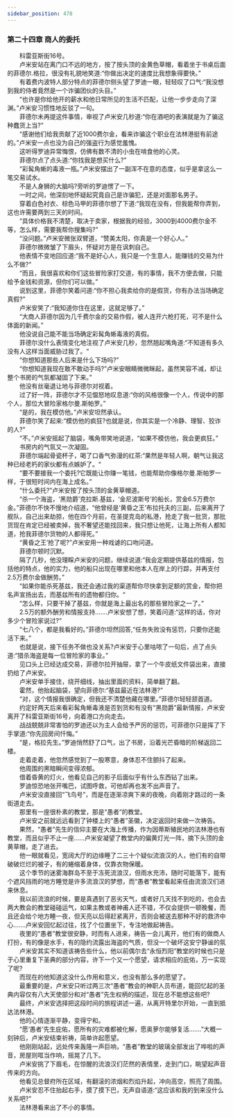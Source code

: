 ```yaml
---
sidebar_position: 478
---
```

### 第二十四章 商人的委托  


　　科雷亚斯街16号。  
　　卢米安站在离门口不远的地方，按了按头顶的金黄色草帽，看着坐于书桌后面的菲德尔.格拉，很没有礼貌地笑道:“你做出决定的速度比我想象得要快。”  
　　有着费内波特人部分特点的菲德尔侧头望了罗迪一眼，轻轻叹了口气:“我没想到我的侍者竟然是一个诈骗团伙的头目。”  
　　“也许是你给他开的薪水和他日常所见的生活不匹配，让他一步步走向了深渊。”卢米安习惯性地反驳了一句。  
　　菲德尔未再提这件事情，审视了卢米安几秒道:“你在酒吧的表演就是为了骗这种蠢货上当?”  
　　“感谢他们给我贡献了近1000费尔金，看来诈骗这个职业在法林港挺有前途的。”卢米安一点也没为自己的强盗行为感觉羞愧。  
　　这听得罗迪异常悔恨，仿佛有数不清的小虫在啃食他的心灵。  
　　菲德尔点了点头道:“你找我是想买什么?”  
　　“彩髯角蜥的毒液一瓶。”卢米安摆出了一副浑不在意的态度，似乎是拿这么一笔交易试水。  
　　不是人身狮的大脑吗?旁听的罗迪愣了一下。  
　　一时之间，他深刻地怀疑起究竟自己是诈骗犯，还是对面那名男子。  
　　穿着白色衬衣、棕色马甲的菲德尔想了下道:“我现在没有，但我能帮你弄到，这也许需要两到三天的时间。  
　　“具体价格我不清楚，取决于卖家，根据我的经验，3000到4000费尔金不等，怎么样，需要我帮你搜集吗?”  
　　“没问题。”卢米安微张双臂道，“赞美太阳，你真是一个好心人。”  
　　菲德尔微微皱了下眉头，怀疑对方是在讽刺自己。  
　　他表情不变地回应道:“我不是好心人，我只是一个生意人，能赚钱的交易为什么不做?“  
　　“而且，我很喜欢和你们这些冒险家打交道，有的事情，我不方便去做，只能给予金钱和资源，但你们可以做。”  
　　说到这里，菲德尔笑着问道:“你不担心我卖给你的是假货，你有办法当场确定真假?”  
　　卢米安笑了:“我知道你住在这里，这就足够了。”  
　　“大商人菲德尔因为几千费尔金的交易作假，被人连开六枪打死，可不是什么体面的新闻。”  
　　他没说自己能不能当场确定彩髯角蜥毒液的真假。  
　　菲德尔没什么表情变化地注视了卢米安几秒，忽然翘起嘴角道:“不知道有多久没有人这样当面威胁过我了。“  
　　“你想知道那些人后来是什么下场吗?”  
　　“你想知道我现在敢不敢动手吗?”卢米安眼睛微微眯起，虽然笑容不减，却让整个书房的气氛都凝固了下来。”  
　　他没有丝毫退让地与菲德尔对视着。  
　　过了好一阵，菲德尔才不见愠怒地叹息道:“你的风格很像一个人，传说中的那个人，那位大冒险家格尔曼.斯帕罗。”  
　　“是的，我在模仿他。”卢米安坦然承认。  
　　菲德尔笑了起来:“模仿他的疯狂?也就是说，你其实是一个冷静、理智、狡诈的人?”  
　　“不。”卢米安摇起了脑袋，嘴角带笑地说道，“如果不模仿他，我会更疯狂。”  
　　书房内的气氛又一次凝固。  
　　菲德尔端起骨瓷杯子，喝了口香气弥漫的红茶:“果然是年轻人啊，朝气让我这种已经老朽的家伙都有点嫉妒了。“  
　　“要不要接我一个委托?它既能让你赚一笔钱，也能帮助你像格尔曼.斯帕罗一样，于很短时间内在海上成名。”  
　　“什么委托?”卢米安按了按头顶的金黄草帽道。  
　　“杀一个海盗，‘黑勋爵’克拉斯.基兹，‘金尼波斯号’的船长，赏金6.5万费尔金。”菲德尔不快不慢地介绍道，“他曾经是‘黄昏之王’布拉托夫的三副，后来离开了舰队，自己出来劫掠，他在四个月前，在圣提克岛的私港，抢走了我一批货，那批货现在肯定已经被卖掉，我不奢望还能找回来，我只想让他死，让海上所有人都知道，抢我菲德尔货物的人都得死。”  
　　“黄昏之王’抢了呢?”卢米安用一种戏谑的口吻问道。  
　　菲德尔顿时沉默。  
　　隔了几秒，他没理睬卢米安的问题，继续说道:“我会定期提供基兹的情报，包括他的特点，他的实力，他的船只出现在哪里和他本人在岸上的行踪，并再支付2.5万费尔金做酬劳。”  
　　“如果你能杀死基兹，我还会通过我的渠道帮你尽快拿到足额的赏金，帮你把名声宣扬出去，而基兹所有的遗物都归你。“  
　　“怎么样，只要干掉了基兹，你就是海上最出名的那些冒险家之一了。”  
　　2.5万的额外酬劳和情报支持…….卢米安想了想，笑着问道:“这样的话，你对多少个冒险家说过?”  
　　“七八个，都是我看好的。”菲德尔坦然回答,“任务失败没有惩罚，只要你还能活下来。”  
　　也就是说，接下任务不做也没关系?卢米安于心里咕哝了一句后，点了点头道:“猎杀海盗是每一位冒险家的事业。”  
　　见口头上已经达成交易，菲德尔拉开抽屉，拿了一个牛皮纸文件袋出来，直接扔给了卢米安。  
　　卢米安单手接住，绕开细线，抽出里面的资料，简单翻了翻。  
　　霍然，他抬起脑袋，望向菲德尔:“基兹最近在法林港?”  
　　“对，这个情报我很确定，但我还不清楚他藏在哪里。”菲德尔轻轻颔首道。  
　　约定好两天后来看彩髯角蜥毒液是否到货和有没有“黑勋爵”最新情报，卢米安离开了科雷亚斯街16号，向着港口方向走去。  
　　战战兢兢非常害怕的罗迪还以为主人会给予严厉的惩罚，可菲德尔只是挥了下手掌道:“你先回房间忏悔。”  
　　“是，格拉先生。”罗迪悄然舒了口气，出了书房，沿着光芒昏暗的阶梯返回二楼。  
　　走着走着，他忽然感觉到了一股寒意，身体忍不住颤抖了起来。  
　　他周围的黑暗瞬间变得浓郁。  
　　借着昏黄的灯火，他看见自己的影子后面似乎有什么东西钻了出来。  
　　罗迪惊恐地张开嘴巴，试图呼救，可他却再也发不出声音了。  
　　卢米安没直接回“飞鸟号”，而是在逐渐凉爽下来的夜晚，向着刚才路过的一条街道走去。  
　　那里有一座很朴素的教堂，那是“愚者”的教堂。  
　　卢米安之前就远远看到了钟楼上的“愚者”圣徽，决定返回时来做一次祷告。  
　　果然，“愚者”先生的信仰主要在大海上传播，作为因蒂斯殖民地的法林港也有教堂，而且似乎不止一座……卢米安凝望了教堂内的偏黄灯光一阵，摘下头顶的金黄草帽，走了进去。  
　　他一眼就看见，宽阔大厅的边缘睡了二三十个疑似流浪汉的人，他们有的自带破破烂烂的被子，有的蜷缩着身体，仅靠衣物保暖。  
　　这个季节的迷雾海群岛不至于冻死流浪汉，但雨水充沛，随时可能落下，能有个遮风挡雨的地方睡觉是许多流浪汉的梦想，而“愚者”教堂看起来任由流浪汉们进来休息。  
　　我以前流浪的时候，要是真遇到了恶劣天气，或者好几天找不到吃的，也会去两大教会的教堂碰碰运气，如果主教或者神甫人还不错，不仅会提供一顿晚餐，而且还会给个地方睡一夜，但天亮以后得赶紧离开，否则会被送去那种不好的救济中心.…...卢米安回忆起过往，找了个位置坐下，专注地做起祷告。  
　　夜里的“愚者”教堂很安静，时而有人进来，祷告一会儿离开，他们有的做商人打扮，有的像是水手，有的隐约流露出海盗的气质，但没一个破坏这安宁静谧的氛  
　　卢米安其实不知道该祷告些什么，他以前偶尔去“永恒烈阳”教堂的时候也只是于心里重复下圣典的部分内容，许下一个又一个愿望，请求相应的庇佑，万一实现了呢?  
　　而现在的他知道这没什么作用和意义，也没有那么多的愿望了。  
　　最重要的是，卢米安只听过两三次“愚者”教会的神职人员布道，能回忆起的圣典内容仅有八大天使部分和对“愚者”先生权柄的描述，现在总不能想这些吧?  
　　最终，卢米安选择把这段时间的旅程讲述一遍，从离开特里尔开始，一直到抵达法林港。  
　　他的心情逐渐平静，变得宁和。  
　　“愿‘愚者’先生庇佑，愿所有的灾难都被化解，愿奥萝尔能够复活.……”大概一刻钟后，卢米安结束祈祷，简单许起愿望。  
　　他刚刚站起，远处传来轰隆一声巨响，“愚者”教堂的玻璃全部发出了哗啦的声音，房屋则哐当作响，摇晃了几下。  
　　卢米安挑了下眉毛，在惊醒的流浪汉们茫然的表情里，走到门口，眺望起声音传来的方向。  
　　他看见总督府所在区域，有翻滚的浓烟和烈焰升起，冲向高空，照亮了周围。  
　　卢米安忍不住抬起右手，摸了摸下巴，无声自语道:“这应该和我的到来没什么关系吧?”  
　　法林港看来出了不小的事情。  

